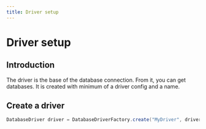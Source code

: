 ```yaml
---
title: Driver setup
---
```


# Driver setup

## Introduction

The driver is the base of the database connection. From it, you can get databases. It is created with minimum of a
driver config and a name.

## Create a driver

````java
DatabaseDriver driver = DatabaseDriverFactory.create("MyDriver", driverConfig, logger);
````